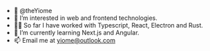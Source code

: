 - 👋 @theYiome
- 👀 I’m interested in web and frontend technologies.
- 🧑‍💻 So far I have worked with Typescript, React, Electron and Rust.
- 🌱 I’m currently learning Next.js and Angular.
- 📫 Email me at <yiome@outlook.com>
